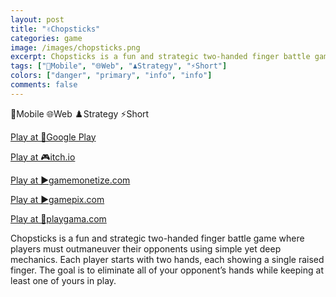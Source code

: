 ```yaml
---
layout: post
title: "✌️Chopsticks"
categories: game
image: /images/chopsticks.png
excerpt: Chopsticks is a fun and strategic two-handed finger battle game where players must outmaneuver their opponents using simple yet deep mechanics. Each player starts with two hands, each showing a single raised finger. The goal is to eliminate all of your opponent’s hands while keeping at least one of yours in play.
tags: ["📱Mobile", "🌐Web", "♟️Strategy", "⚡Short"]
colors: ["danger", "primary", "info", "info"]
comments: false
---
```


<span class="badge badge-danger">📱Mobile</span>
<span class="badge badge-primary">🌐Web</span>
<span class="badge badge-info">♟️Strategy</span>
<span class="badge badge-info">⚡Short</span>

<a href="https://play.google.com/store/apps/details?id=com.sublevelgames.chopsticks" class="btn btn-primary btn-lg">Play at 📱Google Play</a>

<a href="https://sublevelgames.itch.io/chopsticks" class="btn btn-primary btn-lg">Play at 🎮itch.io</a>

<a href="https://html5.gamemonetize.co/modt6aduzt73c8pup01fl3l1zi0vpt6x/" class="btn btn-primary btn-lg">Play at ▶️gamemonetize.com</a>

<a href="https://www.gamepix.com/play/chopsticks" class="btn btn-primary btn-lg">Play at ▶️gamepix.com</a>

<a href="https://playgama.com/game/chopsticks" class="btn btn-primary btn-lg">Play at 💜playgama.com</a>

Chopsticks is a fun and strategic two-handed finger battle game where players must outmaneuver their opponents using simple yet deep mechanics. Each player starts with two hands, each showing a single raised finger. The goal is to eliminate all of your opponent’s hands while keeping at least one of yours in play.